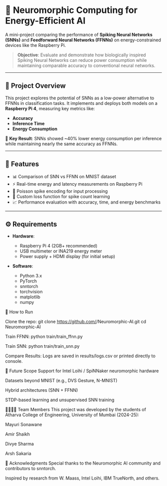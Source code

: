 # 🧠 Neuromorphic Computing for Energy-Efficient AI

A mini-project comparing the performance of **Spiking Neural Networks (SNNs)** and **Feedforward Neural Networks (FFNNs)** on energy-constrained devices like the Raspberry Pi.

> **Objective**: Evaluate and demonstrate how biologically inspired Spiking Neural Networks can reduce power consumption while maintaining comparable accuracy to conventional neural networks.

---

## 📌 Project Overview

This project explores the potential of SNNs as a low-power alternative to FFNNs in classification tasks. It implements and deploys both models on a **Raspberry Pi 4**, measuring key metrics like:

- **Accuracy**
- **Inference Time**
- **Energy Consumption**

🔋 **Key Result**: SNNs showed ~40% lower energy consumption per inference while maintaining nearly the same accuracy as FFNNs.

---

## 🚀 Features

- 📊 Comparison of SNN vs FFNN on MNIST dataset
- ⚡ Real-time energy and latency measurements on Raspberry Pi
- 🔁 Poisson spike encoding for input processing
- 🔬 Custom loss function for spike count learning
- 📈 Performance evaluation with accuracy, time, and energy benchmarks

---

## ⚙️ Requirements

- **Hardware**:
  - Raspberry Pi 4 (2GB+ recommended)
  - USB multimeter or INA219 energy meter
  - Power supply + HDMI display (for initial setup)

- **Software**:
  - Python 3.x
  - PyTorch
  - snntorch
  - torchvision
  - matplotlib
  - numpy


🧪 How to Run

Clone the repo:
git clone https://github.com/<your-org>/Neuromorphic-AI.git
cd Neuromorphic-AI

Train FFNN:
python train/train_ffnn.py

Train SNN:
python train/train_snn.py

Compare Results:
Logs are saved in results/logs.csv or printed directly to console.

🌱 Future Scope
Support for Intel Loihi / SpiNNaker neuromorphic hardware

Datasets beyond MNIST (e.g., DVS Gesture, N-MNIST)

Hybrid architectures (SNN + FFNN)

STDP-based learning and unsupervised SNN training


👨‍👩‍👧‍👦 Team Members
This project was developed by the students of Atharva College of Engineering, University of Mumbai (2024-25):

Mayuri Sonawane

Amir Shaikh

Divye Sharma

Arsh Sakaria 

🙌 Acknowledgments
Special thanks to the Neuromorphic AI community and contributors to snntorch.

Inspired by research from W. Maass, Intel Loihi, IBM TrueNorth, and others.

